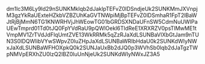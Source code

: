 dm1lc3M6Ly9ld29nSUNKMklqb2dJaklpTEFvZ0lDSndjeUk2SUNKMmJXVnpjM3gzYkRaUExteHZkbVZBZUhKaGVTNWpiMjBpTEFvZ0lDSmhaR1FpT2lBaWJtRjBjMmN6TG1KNWRHVjJhWEowTG01bGRDSXNDaUFnSW5CdmNuUWlPaUEwTmprd01Td0tJQ0FpYVdRaU9pQWlOekl6TldReE1XRXRZV0psTlMwME1tVmpMV1ZrTVdJdFlqUmtZVE13WkRRMk5qZzRJaXdLSUNBaVlXbGtJam9nTUN3S0lDQWlibVYwSWpvZ0luZHpJaXdLSUNBaWRIbHdaU0k2SUNKdWIyNWxJaXdLSUNBaWFHOXpkQ0k2SUNJaUxBb2dJQ0p3WVhSb0lqb2dJaTgzTWpNMVpERXhZU0lzQ2lBZ0luUnNjeUk2SUNKdWIyNWxJZ3A5
